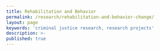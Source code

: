 ```yaml
---
title: Rehabilitation and Behavior
permalink: /research/rehabilitation-and-behavior-change/
layout: page
keywords: 'criminal justice research, research projects'
description: >-
published: true
---
```

